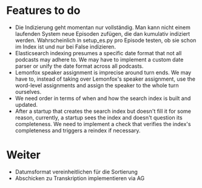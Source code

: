 # Features to do

- Die Indizierung geht momentan nur vollständig. Man kann nicht einem laufenden System neue Episoden zufügen, die dan kumulativ indiziert werden. Wahrscheinlich in setup_es.py pro Episode testen, ob sie schon im Index ist und nur bei False indizieren.
- Elasticsearch indexing presumes a specific date format that not all podcasts may adhere to. We may have to implement a custom date parser or unify the date format across all podcasts.
- Lemonfox speaker assignment is imprecise around turn ends. We may have to, instead of taking over Lemonfox's 
  speaker assignment, use the word-level assignments and assign the speaker to the whole turn ourselves.
- We need order in terms of when and how the search index is built and updated.
- After a startup that creates the search index but doesn't fill it for some reason, currently, a startup sees the index and doesn't question its completeness. We need to implement a check that verifies the index's completeness and triggers a reindex if necessary.

# Weiter

- Datumsformat vereinheitlichen für die Sortierung
- Abschicken zu Transkription implementieren via AG

